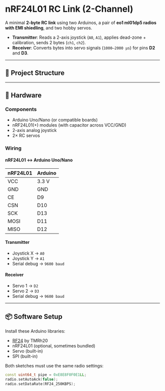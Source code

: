 # nRF24L01 RC Link (2-Channel)

A minimal **2-byte RC link** using two Arduinos, a pair of **eo1 ml01dp5  radios with EMI shiedling**, and two hobby servos.  

- **Transmitter**: Reads a 2-axis joystick (`A0`, `A1`), applies dead-zone + calibration, sends 2 bytes (`ch1`, `ch2`).  
- **Receiver**: Converts bytes into servo signals (`1000–2000 µs`) for pins **D2** and **D3**.

---

## 📂 Project Structure

---

## 🔧 Hardware

### Components
- Arduino Uno/Nano (or compatible boards)  
- nRF24L01(+) modules (with capacitor across VCC/GND)  
- 2-axis analog joystick  
- 2× RC servos  

### Wiring

#### nRF24L01 ↔ Arduino Uno/Nano
| nRF24L01 | Arduino |
|----------|---------|
| VCC      | 3.3 V   |
| GND      | GND     |
| CE       | D9      |
| CSN      | D10     |
| SCK      | D13     |
| MOSI     | D11     |
| MISO     | D12     |

#### Transmitter
- Joystick X → `A0`  
- Joystick Y → `A1`  
- Serial debug → `9600 baud`

#### Receiver
- Servo 1 → `D2`  
- Servo 2 → `D3`  
- Serial debug → `9600 baud`
---

## 📦 Software Setup

Install these Arduino libraries:
- [RF24](https://github.com/nRF24/RF24) by TMRh20  
- nRF24L01 (optional, sometimes bundled)  
- Servo (built-in)  
- SPI (built-in)  

Both sketches must use the same radio settings:
```cpp
const uint64_t pipe = 0xE8E8F0F0E1LL;
radio.setAutoAck(false);
radio.setDataRate(RF24_250KBPS);


